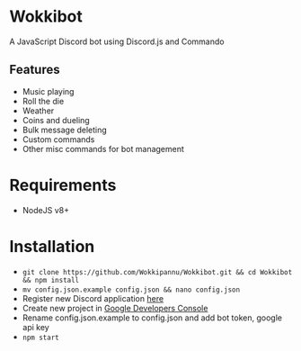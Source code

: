 # Wokkibot
A JavaScript Discord bot using Discord.js and Commando

## Features
* Music playing
* Roll the die
* Weather
* Coins and dueling
* Bulk message deleting
* Custom commands
* Other misc commands for bot management

# Requirements
- NodeJS v8+

# Installation
- `git clone https://github.com/Wokkipannu/Wokkibot.git && cd Wokkibot && npm install`
- `mv config.json.example config.json && nano config.json`
- Register new Discord application [here](https://discordapp.com/developers/applications/me#top)
- Create new project in [Google Developers Console](https://developers.google.com/youtube/v3/getting-started)
- Rename config.json.example to config.json and add bot token, google api key
- `npm start`
